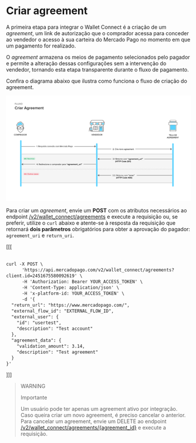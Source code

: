 # Criar agreement

A primeira etapa para integrar o Wallet Connect é a criação de um _agreement_, um link de autorização que o comprador acessa para conceder ao vendedor o acesso à sua carteira do Mercado Pago no momento em que um pagamento for realizado. 

O _agreement_ armazena os meios de pagamento selecionados pelo pagador e permite a alteração dessas configurações sem a intervenção do vendedor, tornando esta etapa transparente durante o fluxo de pagamento.

Confira o diagrama abaixo que ilustra como funciona o fluxo de criação do agreement.

![Criar agreement](/images/wallet-connect/new-create-agreement.pt.png)

Para criar um _agreement_, envie um **POST** com os atributos necessários ao endpoint [/v2/wallet_connect/agreements](/developers/pt/reference/wallet_connect/_wallet_connect_agreements/post) e execute a requisição ou, se preferir, utilize o `curl` abaixo e atente-se à resposta da requisição que retornará **dois parâmetros** obrigatórios para obter a aprovação do pagador: `agreement_uri` e `return_uri`. 

[[[
```curl

curl -X POST \
      'https://api.mercadopago.com/v2/wallet_connect/agreements?client.id=2451675580092619' \
      -H 'Authorization: Bearer YOUR_ACCESS_TOKEN' \
      -H 'Content-Type: application/json' \ 
      -H 'x-platform-id: YOUR_ACCESS_TOKEN' \
      -d '{
  "return_url": "https://www.mercadopago.com/",
  "external_flow_id": "EXTERNAL_FLOW_ID",
  "external_user": {
    "id": "usertest",
    "description": "Test account"
  },
  "agreement_data": {
    "validation_amount": 3.14,
    "description": "Test agreement"
  }
}'
```
]]]


> WARNING
>
> Importante
>
> Um usuário pode ter apenas um agreement ativo por integração. Caso queira criar um novo agreement, é preciso cancelar o anterior. Para cancelar um agreement, envie um DELETE ao endpoint [/v2/wallet_connect/agreements/{agreement_id}](/developers/pt/reference/wallet_connect/_wallet_connect_agreements_agreement_id/delete) e execute a requisição.

